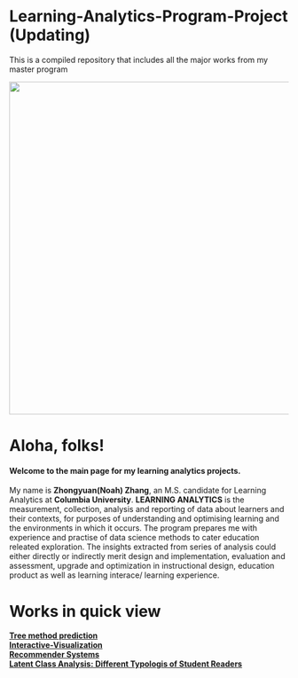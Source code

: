 # Learning-Analytics-Program-Project (Updating)
This is a compiled repository that includes all the major works from my master program


<img src="http://www.e-learn.nl/media/blogs/e-learn/banners/wordle-learninganalytics.png?mtime=1514126619" width="600"><br>



# Aloha, folks!
#### Welcome to the main page for my learning analytics projects.

My name is **Zhongyuan(Noah) Zhang**, an M.S. candidate for Learning Analytics at **Columbia University**. **LEARNING ANALYTICS** is the measurement, collection, analysis and reporting of data about learners and their contexts, for purposes of understanding and optimising learning and the environments in which it occurs. The program prepares me with experience and practise of data science methods to cater education releated exploration. The insights extracted from series of analysis could either directly or indirectly merit design and implementation, evaluation and assessment, upgrade and optimization in instructional design, education product  as well as learning interace/ learning experience.

# Works in quick view

[**Tree method prediction**](https://github.com/zz2641/Prediction-Learning-Analytics)<br>
[**Interactive-Visualization**](https://github.com/zz2641/Mid-term-test-result-shiny-dashboard)<br>
[**Recommender Systems**](https://github.com/zz2641/recommender-systems)<br>
[**Latent Class Analysis: Different Typologis of Student Readers**](https://github.com/zz2641/A-Latent-Class-Analysis-Student-Typology)
